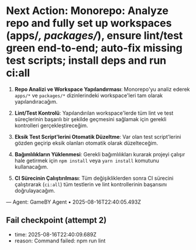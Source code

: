 # Next Action: Monorepo: Analyze repo and fully set up workspaces (apps/*, packages/*), ensure lint/test green end-to-end; auto-fix missing test scripts; install deps and run ci:all

1. **Repo Analizi ve Workspace Yapılandırması**: Monorepo'yu analiz ederek `apps/*` ve `packages/*` dizinlerindeki workspace'leri tam olarak yapılandıracağım.

2. **Lint/Test Kontrolü**: Yapılandırılan workspace'lerde tüm lint ve test süreçlerinin başarılı bir şekilde geçmesini sağlamak için gerekli kontrolleri gerçekleştireceğim.

3. **Eksik Test Script'lerini Otomatik Düzeltme**: Var olan test script'lerini gözden geçirip eksik olanları otomatik olarak düzelteceğim.

4. **Bağımlılıkların Yüklenmesi**: Gerekli bağımlılıkları kurarak projeyi çalışır hale getirmek için `npm install` veya `yarn install` komutunu kullanacağım.

5. **CI Sürecinin Çalıştırılması**: Tüm değişikliklerden sonra CI sürecini çalıştırarak (`ci:all`) tüm testlerin ve lint kontrollerinin başarısını doğrulayacağım.

— Agent: GameBY Agent • 2025-08-16T22:40:05.493Z


## Fail checkpoint (attempt 2)
- time: 2025-08-16T22:40:09.689Z
- reason: Command failed: npm run lint

